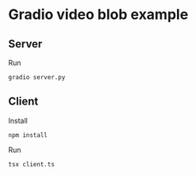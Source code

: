 # Gradio video blob example

## Server

Run
```
gradio server.py
```

## Client

Install
```
npm install
```

Run
```
tsx client.ts
```


